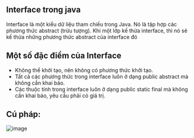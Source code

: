 ## Interface trong java
Interface là một kiểu dữ liệu tham chiếu trong Java. Nó là tập hợp các phương  thức abstract (trừu tượng). Khi một lớp kế thừa interface, thì nó sẽ kế thừa những phương thức abstract của interface đó

## Một số đặc điểm của Interface

- Không thể khởi tạo, nên không có phương thức khởi tạo.
- Tất cả các phương thức trong interface luôn ở dạng public abstract mà không cần khai báo.
- Các thuộc tính trong interface luôn ở dạng public static final mà không cần khai báo, yêu cầu phải có giá trị.

## Cú pháp:
![image](https://user-images.githubusercontent.com/70504465/110243620-c52b5600-7f8d-11eb-866b-591891232cbf.png)
